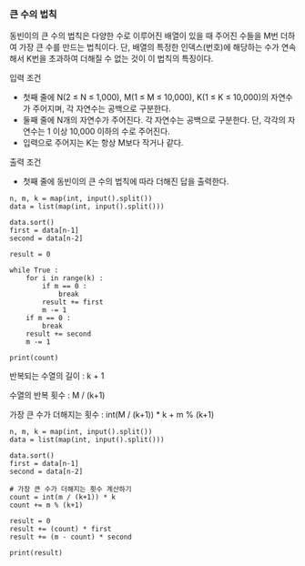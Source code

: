 
### 큰 수의 법칙

동빈이의 큰 수의 법칙은 다양한 수로 이루어진 배열이 있을 때 주어진 수들을 M번 더하여 가장 큰 수를 만드는 법칙이다.
단, 배열의 특정한 인덱스(번호)에 해당하는 수가 연속해서 K번을 초과하여 더해질 수 없는 것이 이 법칙의 특징이다.

입력 조건
* 첫째 줄에 N(2 ≤ N ≤ 1,000), M(1 ≤ M ≤ 10,000), K(1 ≤ K ≤ 10,000)의 자연수가 주어지며, 각 자연수는 공백으로 구분한다.
* 둘째 줄에 N개의 자연수가 주어진다. 각 자연수는 공백으로 구분한다. 단, 각각의 자연수는 1 이상 10,000 이하의 수로 주어진다.
* 입력으로 주어지는 K는 항상 M보다 작거나 같다. 

출력 조건 
* 첫째 줄에 동빈이의 큰 수의 법칙에 따라 더해진 답을 출력한다.

```
n, m, k = map(int, input().split())
data = list(map(int, input().split()))

data.sort()
first = data[n-1]
second = data[n-2]

result = 0 

while True :
    for i in range(k) :
        if m == 0 :
            break
        result += first
        m -= 1
    if m == 0 :
        break
    result += second
    m -= 1
    
print(count)
```

반복되는 수열의 길이 : k + 1

수열의 반복 횟수 : M / (k+1)

가장 큰 수가 더해지는 횟수 : int(M / (k+1)) * k + m % (k+1)

```
n, m, k = map(int, input().split())
data = list(map(int, input().split()))

data.sort()
first = data[n-1]
second = data[n-2]

# 가장 큰 수가 더해지는 횟수 계산하기
count = int(m / (k+1)) * k
count += m % (k+1)

result = 0
result += (count) * first
result += (m - count) * second

print(result)
```
